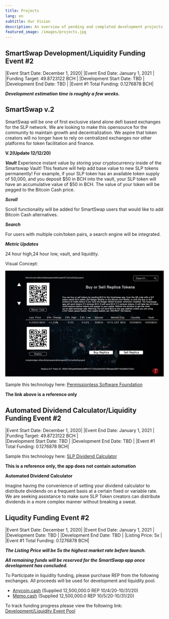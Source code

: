 ```yaml
---
title: Projects
lang: en
subtitle: Our Vision
description: An overview of pending and completed development projects. 
featured_image: /images/projects.jpg
---
```


## SmartSwap Development/Liquidity Funding Event #2

|Event Start Date: December 1, 2020|
|Event End Date: January 1, 2021   |
|Funding Target: 49.8723122 BCH    | 
|Development Start Date: TBD       |
|Development End Date: TBD         |
|Event #1 Total Funding: 0.1276878 BCH|

***Development estimation time is roughly a few weeks.*** 

## **SmartSwap v.2**

SmartSwap will be one of first exclusive stand alone defi based exchanges for the SLP network. We are looking to make this opensource for the community to maintain growth and decentralization. We aspire that token creators will no longer have to rely on centralized exchanges nor other platforms for token facilitation and finance. 

**V.2(Update 12/12/20)**

***Vault***
Experience instant value by storing your cryptocurrency inside of the Smartswap Vault! This feature will help add base value to new SLP tokens permanently! For example, if your SLP token has an available token supply of 50,000, and you deposit $50 in BCH into the vault, your SLP token will have an accumulative value of $50 in BCH. The value of your token will be pegged to the Bitcoin Cash price. 

***Scroll***

Scroll functionality will be added for SmartSwap users that would like to add Bitcoin Cash alternatives.

***Search***

For users with multiple coin/token pairs, a search engine will be integrated. 

***Metric Updates***

24 hour high,24 hour low, vault, and liquidity. 

Visual Concept:

![](../images/SmartSwapv2.jpeg)

Sample this technology here: [Permissionless Software Foundation](https://psfoundation.cash/)

**The link above is a reference only**

## Automated Dividend Calculator/Liquidity Funding Event #2

|Event Start Date: December 1, 2020|
|Event End Date: January 1, 2021   |
|Funding Target: 49.8723122 BCH    |  
|Development Start Date: TBD       |
|Development End Date: TBD         |
|Event #1 Total Funding: 0.1276878 BCH|

Sample this technology here: [SLP Dividend Calculator](https://tools.bitcoin.com/slp-dividend-calculator/)

**This is a reference only, the app does not contain automation**

**Automated Dividend Calculator**

Imagine having the convenience of setting your dividend calculator to distribute dividends on a frequent basis at a certain fixed or variable rate. We are seeking assistance to make sure SLP Token creators can distribute dividends in a more complex manner without breaking a sweat. 

## Liqudity Funding Event #2

|Event Start Date: December 1, 2020|
|Event End Date: January 1, 2021   |          
|Development Date: TBD             |
|Development End Date: TBD         |
|Listing Price: 5x                 |
|Event #1 Total Funding: 0.1276878 BCH|

***The Listing Price will be 5x the highest market rate before launch.***

***All remaining funds will be reserved for the SmartSwap app once development has concluded.*** 

To Participate in liquidity funding, please purchase REP from the following exchanges. All proceeds will be used for development and liquidity pool. 

 * [Anycoin.cash](https://www.anycoin.cash/)
   (Supplied 12,500,000.0 REP 10/4/20-10/31/20)
 * [Memo.cash](https://memo.cash/token/cf83b1400aa9b6dbfdcdd8857571220a3e854b0188edabd260119edd8b57d3e3?for-sale)
   (Supplied 12,500,000.0 REP 10/5/20-10/31/20)
   
To track funding progress please view the following link: [Development/Liquidity Event Pool](https://drive.google.com/file/d/1G3qVTeziXP-fgd0kW4w7RENAMVkqChKq/view?usp=sharing)
 
